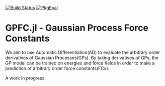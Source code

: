 [![Build Status](https://github.com/Frost-group/GPFC.jl/actions/workflows/CI.yml/badge.svg?branch=main)](https://github.com/Frost-group/GPFC.jl/actions/workflows/CI.yml?query=branch%3Amain)
[![PkgEval](https://JuliaCI.github.io/NanosoldierReports/pkgeval_badges/G/GPFC.svg)](https://JuliaCI.github.io/NanosoldierReports/pkgeval_badges/report.html)

# GPFC.jl - Gaussian Process Force Constants

We aim to use Automatic Differentiation(AD) to evaluate the arbitrary order derivatives of Gaussian Processes(GPs). By taking derivatives of GPs, the GP model can be trained on energies and force fields in order to make a prediction of arbitrary order force constants(FCs).

A work in progress.


